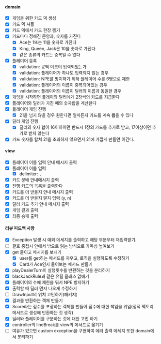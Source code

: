 #### domain

- [x] 게임을 위한 카드 덱 생성
- [x] 카드 덱 셔플
- [x] 카드 덱에서 카드 한장 뽑기
- [x] 카드마다 정해진 문양과, 숫자를 가진다
    - [x] Ace는 1또는 11을 숫자로 가진다
    - [x] King, Queen, Jack은 10을 숫자로 가진다
    - [x] 같은 종류의 카드는 중복일 수 없다
- [x] 플레이어 등록
    - [x] validation: 공백 이름이 입력되었는가
    - [x] validation: 플레이어가 하나도 입력되지 않는 경우
    - [x] validation: NPE를 방지하기 위해 플레이어 수를 6명으로 제한
    - [x] validation: 플레이어의 이름이 중복되어있는 경우
    - [x] validation: 플레이어의 이름이 딜러의 이름과 동일한 경우
- [x] 게임을 시작하면 플레이와 딜러에게 2장씩의 카드를 지급한다
- [x] 플레이어와 딜러가 가진 패의 숫자합을 계산한다
- [x] 플레이어 게임 진행
    - [x] 21을 넘지 않을 경우 원한다면 얼마든지 카드를 계속 뽑을 수 있다
- [x] 딜러 게임 진행
    - [x] 딜러의 숫자 합이 16이하이면 반드시 1장의 카드를 추가로 받고, 17이상이면 추가로 받지 않는다
- [x] 카드 숫자를 합쳐 21을 초과하지 않으면서 21에 가깝게 만들면 이긴다.

#### view

- [x] 플레이어 이름 입력 안내 메시지 출력
- [x] 플레이어 이름 입력
    - [x] delimiter: `,`
- [x] 카드 분배 안내메시지 출력
- [x] 진행 카드의 목록을 출력한다
- [x] 카드를 더 받을지 안내 메시지 출력
- [x] 카드를 더 받을지 말지 입력 (y, n)
- [x] 딜러 카드 추가 안내 메시지 출력
- [x] 게임 결과 출력
- [x] 최종 승패 출력

#### 리뷰 피드백 사항

- [x] Exception 발생 시 예외 메세지를 출력하고 해당 부분부터 재입력받기.
- [ ] 괄호 중첩시 안에서 밖으로 읽는 방식으로 가독성 높여보기
- [x] get 줄이고 메시지를 보내기
    - [x] user를 get하는 메서드를 지우고, 로직을 실행하도록 수정하기
    - [x] Card가 Ace인지 물어보는 메서드 만들기
- [x] playDealerTurn이 실행횟수를 반환하는 것을 분리하기
- [x] blackJackRule과 같은 유틸 클래스 없애기
- [x] 플레이어의 수에 제한을 둬서 NPE 방지하기
- [x] 출력할 때 딜러 먼저 나오게 수정하기
- [ ] DrawInput의 위치 고민하기(패키지)
- [x] 결과를 반환하는 객체 만들기
- [x] Score라는 점수를 포장하는 객체를 만들어 점수에 대한 책임을 위임(정적 팩토리 메서드로 생성해 반환하는 것 생각)
- [x] 딜러와 플레이어를 구분하는 것에 대한 고민 하기
- [x] controller의 lineBreak를 view의 메서드로 옮기기
- [ ] 여유가 있으면 custom exception을 구현하여 에러 출력 메세지 또한 domain에서 분리하기
